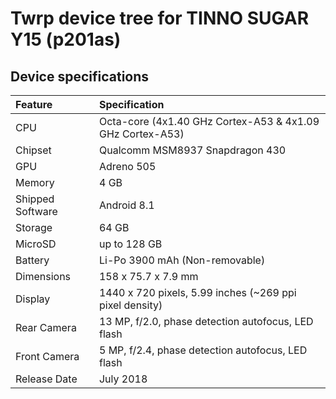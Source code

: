 # Twrp device tree for TINNO SUGAR Y15 (p201as)

## Device specifications

| Feature                 | Specification                                                              |
| :---------------------- | :--------------------------------                                          |
| CPU                     | Octa-core (4x1.40 GHz Cortex-A53 & 4x1.09 GHz Cortex-A53)                  |
| Chipset                 | Qualcomm MSM8937 Snapdragon 430                                            |
| GPU                     | Adreno 505                                                                 |
| Memory                  | 4 GB                                                                       |
| Shipped Software        | Android 8.1                                                                |
| Storage                 | 64 GB                                                                      |
| MicroSD                 | up to 128 GB                                                               |
| Battery                 | Li-Po 3900 mAh (Non-removable)                                             |
| Dimensions              | 158 x 75.7 x 7.9 mm                                                        |
| Display                 | 1440 x 720 pixels, 5.99 inches (~269 ppi pixel density)                    |
| Rear Camera             | 13 MP, f/2.0, phase detection autofocus, LED flash                         |
| Front Camera            | 5 MP, f/2.4, phase detection autofocus, LED flash                          |
| Release Date            | July 2018                                                                  |